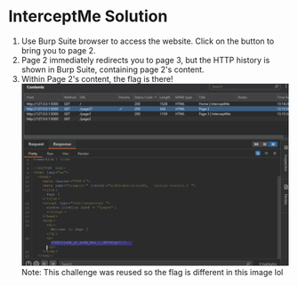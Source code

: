 # InterceptMe Solution

1. Use Burp Suite browser to access the website. Click on the button to bring you to page 2.
2. Page 2 immediately redirects you to page 3, but the HTTP history is shown in Burp Suite, containing page 2's content.
3. Within Page 2's content, the flag is there!
    ![flag](images/page2.png)
    Note: This challenge was reused so the flag is different in this image lol